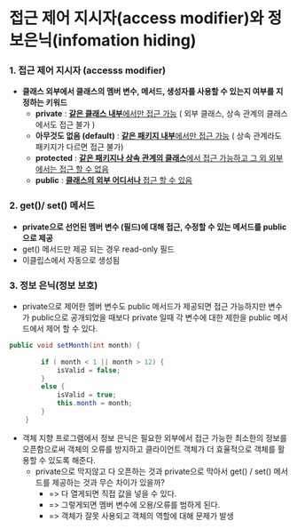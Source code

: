 # 접근 제어 지시자(access modifier)와 정보은닉(infomation hiding)

### 1. 접근 제어 지시자 (accesss modifier)

- **클래스 외부에서 클래스의 멤버 변수, 메서드, 생성자를 사용할 수 있는지 여부를 지정하는 키워드**
  - **private** : <u>**같은 클래스 내부**에서만 접근 가능</u> ( 외부 클래스, 상속 관계의 클래스에서도 접근 불가 )
  - **아무것도 없음 (default)** : <u>**같은 패키지 내부**에서만 접근 가능</u> ( 상속 관계라도 패키지가 다르면 접근 불가)
  - **protected** : <u>**같은 패키지나 상속 관계의 클래스**에서 접근 가능하고 그 외 외부에서는 접근 할 수 없음</u>
  - **public** : <u>**클래스의 외부 어디서나** 접근 할 수 있음</u>



### 2. get()/ set() 메서드

- **private으로 선언된 멤버 변수 (필드)에 대해 접근, 수정할 수 있는 메서드를 public으로 제공**
- get() 메서드만 제공 되는 경우 read-only 필드
- 이클립스에서 자동으로 생성됨



### 3. 정보 은닉(정보 보호)

- private으로 제어한 멤버 변수도 public 메서드가 제공되면 접근 가능하지만 변수가 public으로 공개되었을 때보다 private 일때 각 변수에 대한 제한을 public 메서드에서 제어 할 수 있다.

```java
public void setMonth(int month) {
		
		if ( month < 1 || month > 12) {
			isValid = false;
		}
		else {
			isValid = true;
			this.month = month;
		}
	}
```

- 객체 지향 프로그램에서 정보 은닉은 필요한 외부에서 접근 가능한 최소한의 정보를 오픈함으로써 객체의 오류를 방지하고 클라이언트 객체가 더 효율적으로 객체를 활용할 수 있도록 해준다.
  - private으로 막지않고 다 오픈하는 것과 private으로 막아서 get() / set() 메서드를 제공하는 것과 무슨 차이가 있을까?
    - => 다 열게되면 직접 값을 넣을 수 있다.
    - => 그렇게되면 멤버 변수에 오용/오류를 범하게 된다.
    - => 객체가 잘못 사용되고 객체의 역할에 대해 문제가 발생